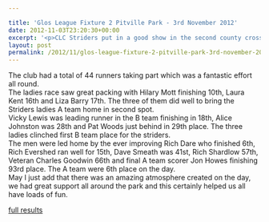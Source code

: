 ```yaml
---

title: 'Glos League Fixture 2 Pitville Park - 3rd November 2012'
date: 2012-11-03T23:20:30+00:00
excerpt: '<p>CLC Striders put in a good show in the second county cross country fixture of the season held at Pitville Park Cheltenham.</p>'
layout: post
permalink: /2012/11/glos-league-fixture-2-pitville-park-3rd-november-2012/
---
```

</p> 

The club had a total of 44 runners taking part which was a fantastic effort all round.  
The ladies race saw great packing with Hilary Mott finishing 10th, Laura Kent 16th and Liza Barry 17th. The three of them did well to bring the Striders ladies A team home in second spot.  
Vicky Lewis was leading runner in the B team finishing in 18th, Alice Johnston was 28th and Pat Woods just behind in 29th place. The three ladies clinched first B team place for the striders.  
The men were led home by the ever improving Rich Dare who finished 6th, Rich Evershed ran well for 15th, Dave Smeath was 41st, Rich Shardlow 57th, Veteran Charles Goodwin 66th and final A team scorer Jon Howes finishing 93rd place. The A team were 6th place on the day.  
May I just add that there was an amazing atmosphere created on the day, we had great support all around the park and this certainly helped us all have loads of fun.

<a href="/assets/pdf/results/glosxc03112012.pdf" target="_blank" rel="nofollow">full results</a>
